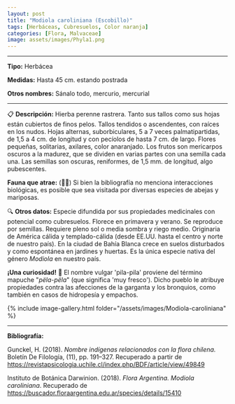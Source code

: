 ```yaml
---
layout: post
title: "Modiola caroliniana (Escobillo)"
tags: [Herbáceas, Cubresuelos, Color naranja]
categories: [Flora, Malvaceae]
image: assets/images/Phyla1.png
---
```


***

**Tipo:** Herbácea

**Medidas:** Hasta 45 cm. estando postrada

**Otros nombres:** Sánalo todo, mercurio, mercurial

***

📋 **Descripción:** Hierba perenne rastrera. Tanto sus tallos como sus hojas están cubiertos de finos pelos. Tallos tendidos o ascendentes, con raíces en los nudos. Hojas alternas, suborbiculares, 5 a 7 veces palmatipartidas, de 1,5 a 4 cm. de longitud y con pecíolos de hasta 7 cm. de largo. Flores pequeñas, solitarias, axilares, color anaranjado. Los frutos son mericarpos oscuros a la madurez, que se dividen en varias partes con una semilla cada una. Las semillas son oscuras, reniformes, de 1,5 mm. de longitud, algo pubescentes.

**Fauna que atrae:** (🦋🐝) Si bien la bibliografía no menciona interacciones biológicas, es posible que sea visitada por diversas especies de abejas y mariposas.

🔍 **Otros datos:** Especie difundida por sus propiedades medicinales con potencial como cubresuelos. Florece en primavera y verano. Se reproduce por semillas. Requiere pleno sol o media sombra y riego medio. Originaria de América cálida y templado-cálida (desde EE.UU. hasta el centro y norte de nuestro país). En la ciudad de Bahía Blanca crece en suelos disturbados y como espontánea en jardines y huertas. Es la única especie nativa del género *Modiola* en nuestro país.

**¡Una curiosidad!** 👀 El nombre vulgar 'pila-pila' proviene del término mapuche "*pëla-pëla*" (que significa 'muy fresco'). Dicho pueblo le atribuye propiedades contra las afecciones de la garganta y los bronquios, como también en casos de hidropesía y empachos.

 {% include image-gallery.html folder="/assets/images/Modiola-caroliniana" %}

***

**Bibliografía:**

Gunckel, H. (2018). *Nombre indígenas relacionados con la flora chilena.* Boletín De Filología, (11), pp. 191–327. Recuperado a partir de https://revistapsicologia.uchile.cl/index.php/BDF/article/view/49849

Instituto de Botánica Darwinion. (2018). *Flora Argentina. Modiola caroliniana*. Recuperado de https://buscador.floraargentina.edu.ar/species/details/15410
